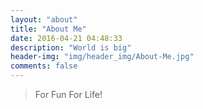 ```yaml
---
layout: "about"
title: "About Me"
date: 2016-04-21 04:48:33
description: "World is big"
header-img: "img/header_img/About-Me.jpg"
comments: false
---
```


> For Fun For Life!
